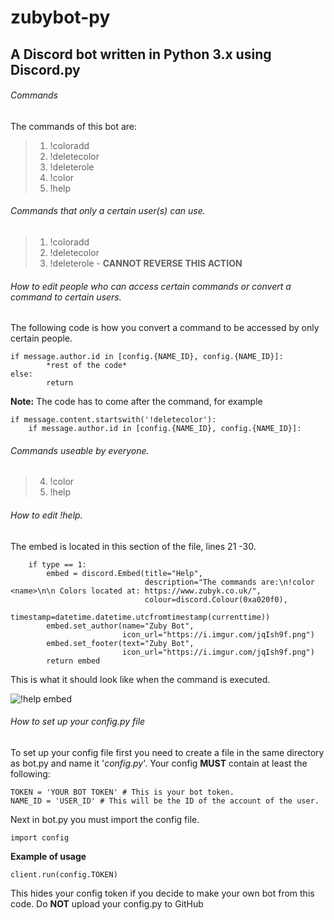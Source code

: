 # zubybot-py
## A Discord bot written in Python 3.x using Discord.py

###### Commands

The commands of this bot are:
>1. !coloradd <hex value> <color name>
>2. !deletecolor <hex value> <color name>
>3. !deleterole <role name>
>4. !color <color name>
>5. !help
  
###### Commands that only a certain user(s) can use.

>1. !coloradd
>2. !deletecolor
>3. !deleterole - **CANNOT REVERSE THIS ACTION**

###### How to edit people who can access certain commands or convert a command to certain users.

The following code is how you convert a command to be accessed by only certain people.
```
if message.author.id in [config.{NAME_ID}, config.{NAME_ID}]:
		*rest of the code*
else:
		return
```
**Note:** The code has to come after the command, for example

```
if message.content.startswith('!deletecolor'):
    if message.author.id in [config.{NAME_ID}, config.{NAME_ID}]:
```

###### Commands useable by everyone.

>4. !color
>5. !help

###### How to edit !help.

The embed is located in this section of the file, lines 21 -30.
```
    if type == 1:
        embed = discord.Embed(title="Help",
                              description="The commands are:\n!color <name>\n\n Colors located at: https://www.zubyk.co.uk/",
                              colour=discord.Colour(0xa020f0),
                              timestamp=datetime.datetime.utcfromtimestamp(currenttime))
        embed.set_author(name="Zuby Bot",
                         icon_url="https://i.imgur.com/jqIsh9f.png")
        embed.set_footer(text="Zuby Bot",
                         icon_url="https://i.imgur.com/jqIsh9f.png")
        return embed
  ```
  This is what it should look like when the command is executed.
  
  
  ![!help embed](https://i.imgur.com/KffTCBX.png)
  
	
###### How to set up your config.py file
To set up your config file first you need to create a file in the same directory as bot.py and name it '*config.py*'.
Your config **MUST** contain at least the following:

```
TOKEN = 'YOUR BOT TOKEN' # This is your bot token.
NAME_ID = 'USER_ID' # This will be the ID of the account of the user.
```

Next in bot.py you must import the config file.

```
import config
```

**Example of usage**
```
client.run(config.TOKEN)
```

This hides your config token if you decide to make your own bot from this code.
Do **NOT** upload your config.py to GitHub

  
